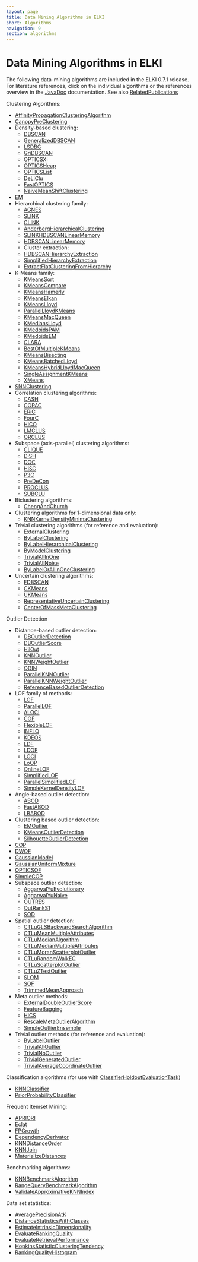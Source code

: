 ```yaml
---
layout: page
title: Data Mining Algorithms in ELKI
short: Algorithms
navigation: 9
section: algorithms
---
```


Data Mining Algorithms in ELKI
==============================

The following data-mining algorithms are included in the ELKI 0.7.1 release.
For literature references, click on the individual algorithms or the references overview in the [JavaDoc](/dev/javadoc) documentation. See also [RelatedPublications](/related)

Clustering Algorithms:

- [AffinityPropagationClusteringAlgorithm](/releases/current/javadoc/de/lmu/ifi/dbs/elki/algorithm/clustering/affinitypropagation/AffinityPropagationClusteringAlgorithm.html)
- [CanopyPreClustering](/releases/current/javadoc/de/lmu/ifi/dbs/elki/algorithm/clustering/CanopyPreClustering.html)
- Density-based clustering:
  - [DBSCAN](/releases/current/javadoc/de/lmu/ifi/dbs/elki/algorithm/clustering/DBSCAN.html)
  - [GeneralizedDBSCAN](/releases/current/javadoc/de/lmu/ifi/dbs/elki/algorithm/clustering/gdbscan/GeneralizedDBSCAN.html)
  - [LSDBC](/releases/current/javadoc/de/lmu/ifi/dbs/elki/algorithm/clustering/gdbscan/LSDBC.html)
  - [GriDBSCAN](/releases/current/javadoc/de/lmu/ifi/dbs/elki/algorithm/clustering/GriDBSCAN.html)
  - [OPTICSXi](/releases/current/javadoc/de/lmu/ifi/dbs/elki/algorithm/clustering/optics/OPTICSXi.html)
  - [OPTICSHeap](/releases/current/javadoc/de/lmu/ifi/dbs/elki/algorithm/clustering/optics/OPTICSHeap.html)
  - [OPTICSList](/releases/current/javadoc/de/lmu/ifi/dbs/elki/algorithm/clustering/optics/OPTICSList.html)
  - [DeLiClu](/releases/current/javadoc/de/lmu/ifi/dbs/elki/algorithm/clustering/optics/DeLiClu.html)
  - [FastOPTICS](/releases/current/javadoc/de/lmu/ifi/dbs/elki/algorithm/clustering/optics/FastOPTICS.html)
  - [NaiveMeanShiftClustering](/releases/current/javadoc/de/lmu/ifi/dbs/elki/algorithm/clustering/NaiveMeanShiftClustering.html)
- [EM](/releases/current/javadoc/de/lmu/ifi/dbs/elki/algorithm/clustering/em/EM.html)
- Hierarchical clustering family:
  - [AGNES](/releases/current/javadoc/de/lmu/ifi/dbs/elki/algorithm/clustering/hierarchical/AGNES.html)
  - [SLINK](/releases/current/javadoc/de/lmu/ifi/dbs/elki/algorithm/clustering/hierarchical/SLINK.html)
  - [CLINK](/releases/current/javadoc/de/lmu/ifi/dbs/elki/algorithm/clustering/hierarchical/CLINK.html)
  - [AnderbergHierarchicalClustering](/releases/current/javadoc/de/lmu/ifi/dbs/elki/algorithm/clustering/hierarchical/AnderbergHierarchicalClustering.html)
  - [SLINKHDBSCANLinearMemory](/releases/current/javadoc/de/lmu/ifi/dbs/elki/algorithm/clustering/hierarchical/SLINKHDBSCANLinearMemory.html)
  - [HDBSCANLinearMemory](/releases/current/javadoc/de/lmu/ifi/dbs/elki/algorithm/clustering/hierarchical/HDBSCANLinearMemory.html)
  - Cluster extraction:
  - [HDBSCANHierarchyExtraction](/releases/current/javadoc/de/lmu/ifi/dbs/elki/algorithm/clustering/hierarchical/extraction/HDBSCANHierarchyExtraction.html)
  - [SimplifiedHierarchyExtraction](/releases/current/javadoc/de/lmu/ifi/dbs/elki/algorithm/clustering/hierarchical/extraction/SimplifiedHierarchyExtraction.html)
  - [ExtractFlatClusteringFromHierarchy](/releases/current/javadoc/de/lmu/ifi/dbs/elki/algorithm/clustering/hierarchical/extraction/ExtractFlatClusteringFromHierarchy.html)
- K-Means family:
  - [KMeansSort](/releases/current/javadoc/de/lmu/ifi/dbs/elki/algorithm/clustering/kmeans/KMeansSort.html)
  - [KMeansCompare](/releases/current/javadoc/de/lmu/ifi/dbs/elki/algorithm/clustering/kmeans/KMeansCompare.html)
  - [KMeansHamerly](/releases/current/javadoc/de/lmu/ifi/dbs/elki/algorithm/clustering/kmeans/KMeansHamerly.html)
  - [KMeansElkan](/releases/current/javadoc/de/lmu/ifi/dbs/elki/algorithm/clustering/kmeans/KMeansElkan.html)
  - [KMeansLloyd](/releases/current/javadoc/de/lmu/ifi/dbs/elki/algorithm/clustering/kmeans/KMeansLloyd.html)
  - [ParallelLloydKMeans](/releases/current/javadoc/de/lmu/ifi/dbs/elki/algorithm/clustering/kmeans/parallel/ParallelLloydKMeans.html)
  - [KMeansMacQueen](/releases/current/javadoc/de/lmu/ifi/dbs/elki/algorithm/clustering/kmeans/KMeansMacQueen.html)
  - [KMediansLloyd](/releases/current/javadoc/de/lmu/ifi/dbs/elki/algorithm/clustering/kmeans/KMediansLloyd.html)
  - [KMedoidsPAM](/releases/current/javadoc/de/lmu/ifi/dbs/elki/algorithm/clustering/kmeans/KMedoidsPAM.html)
  - [KMedoidsEM](/releases/current/javadoc/de/lmu/ifi/dbs/elki/algorithm/clustering/kmeans/KMedoidsEM.html)
  - [CLARA](/releases/current/javadoc/de/lmu/ifi/dbs/elki/algorithm/clustering/kmeans/CLARA.html)
  - [BestOfMultipleKMeans](/releases/current/javadoc/de/lmu/ifi/dbs/elki/algorithm/clustering/kmeans/BestOfMultipleKMeans.html)
  - [KMeansBisecting](/releases/current/javadoc/de/lmu/ifi/dbs/elki/algorithm/clustering/kmeans/KMeansBisecting.html)
  - [KMeansBatchedLloyd](/releases/current/javadoc/de/lmu/ifi/dbs/elki/algorithm/clustering/kmeans/KMeansBatchedLloyd.html)
  - [KMeansHybridLloydMacQueen](/releases/current/javadoc/de/lmu/ifi/dbs/elki/algorithm/clustering/kmeans/KMeansHybridLloydMacQueen.html)
  - [SingleAssignmentKMeans](/releases/current/javadoc/de/lmu/ifi/dbs/elki/algorithm/clustering/kmeans/SingleAssignmentKMeans.html)
  - [XMeans](/releases/current/javadoc/de/lmu/ifi/dbs/elki/algorithm/clustering/kmeans/XMeans.html)
- [SNNClustering](/releases/current/javadoc/de/lmu/ifi/dbs/elki/algorithm/clustering/SNNClustering.html)
- Correlation clustering algorithms:
  - [CASH](/releases/current/javadoc/de/lmu/ifi/dbs/elki/algorithm/clustering/correlation/CASH.html)
  - [COPAC](/releases/current/javadoc/de/lmu/ifi/dbs/elki/algorithm/clustering/correlation/COPAC.html)
  - [ERiC](/releases/current/javadoc/de/lmu/ifi/dbs/elki/algorithm/clustering/correlation/ERiC.html)
  - [FourC](/releases/current/javadoc/de/lmu/ifi/dbs/elki/algorithm/clustering/correlation/FourC.html)
  - [HiCO](/releases/current/javadoc/de/lmu/ifi/dbs/elki/algorithm/clustering/correlation/HiCO.html)
  - [LMCLUS](/releases/current/javadoc/de/lmu/ifi/dbs/elki/algorithm/clustering/correlation/LMCLUS.html)
  - [ORCLUS](/releases/current/javadoc/de/lmu/ifi/dbs/elki/algorithm/clustering/correlation/ORCLUS.html)
- Subspace (axis-parallel) clustering algorithms:
  - [CLIQUE](/releases/current/javadoc/de/lmu/ifi/dbs/elki/algorithm/clustering/subspace/CLIQUE.html)
  - [DiSH](/releases/current/javadoc/de/lmu/ifi/dbs/elki/algorithm/clustering/subspace/DiSH.html)
  - [DOC](/releases/current/javadoc/de/lmu/ifi/dbs/elki/algorithm/clustering/subspace/DOC.html)
  - [HiSC](/releases/current/javadoc/de/lmu/ifi/dbs/elki/algorithm/clustering/subspace/HiSC.html)
  - [P3C](/releases/current/javadoc/de/lmu/ifi/dbs/elki/algorithm/clustering/subspace/P3C.html)
  - [PreDeCon](/releases/current/javadoc/de/lmu/ifi/dbs/elki/algorithm/clustering/subspace/PreDeCon.html)
  - [PROCLUS](/releases/current/javadoc/de/lmu/ifi/dbs/elki/algorithm/clustering/subspace/PROCLUS.html)
  - [SUBCLU](/releases/current/javadoc/de/lmu/ifi/dbs/elki/algorithm/clustering/subspace/SUBCLU.html)
- Biclustering algorithms:
  - [ChengAndChurch](/releases/current/javadoc/de/lmu/ifi/dbs/elki/algorithm/clustering/biclustering/ChengAndChurch.html)
- Clustering algorithms for 1-dimensional data only:
  - [KNNKernelDensityMinimaClustering](/releases/current/javadoc/de/lmu/ifi/dbs/elki/algorithm/clustering/onedimensional/KNNKernelDensityMinimaClustering.html)
- Trivial clustering algorithms (for reference and evaluation):
  - [ExternalClustering](/releases/current/javadoc/de/lmu/ifi/dbs/elki/algorithm/clustering/meta/ExternalClustering.html)
  - [ByLabelClustering](/releases/current/javadoc/de/lmu/ifi/dbs/elki/algorithm/clustering/trivial/ByLabelClustering.html)
  - [ByLabelHierarchicalClustering](/releases/current/javadoc/de/lmu/ifi/dbs/elki/algorithm/clustering/trivial/ByLabelHierarchicalClustering.html)
  - [ByModelClustering](/releases/current/javadoc/de/lmu/ifi/dbs/elki/algorithm/clustering/trivial/ByModelClustering.html)
  - [TrivialAllInOne](/releases/current/javadoc/de/lmu/ifi/dbs/elki/algorithm/clustering/trivial/TrivialAllInOne.html)
  - [TrivialAllNoise](/releases/current/javadoc/de/lmu/ifi/dbs/elki/algorithm/clustering/trivial/TrivialAllNoise.html)
  - [ByLabelOrAllInOneClustering](/releases/current/javadoc/de/lmu/ifi/dbs/elki/algorithm/clustering/trivial/ByLabelOrAllInOneClustering.html)
- Uncertain clustering algorithms:
  - [FDBSCAN](/releases/current/javadoc/de/lmu/ifi/dbs/elki/algorithm/clustering/uncertain/FDBSCAN.html)
  - [CKMeans](/releases/current/javadoc/de/lmu/ifi/dbs/elki/algorithm/clustering/uncertain/CKMeans.html)
  - [UKMeans](/releases/current/javadoc/de/lmu/ifi/dbs/elki/algorithm/clustering/uncertain/UKMeans.html)
  - [RepresentativeUncertainClustering](/releases/current/javadoc/de/lmu/ifi/dbs/elki/algorithm/clustering/uncertain/RepresentativeUncertainClustering.html)
  - [CenterOfMassMetaClustering](/releases/current/javadoc/de/lmu/ifi/dbs/elki/algorithm/clustering/uncertain/CenterOfMassMetaClustering.html)

Outlier Detection

- Distance-based outlier detection:
  - [DBOutlierDetection](/releases/current/javadoc/de/lmu/ifi/dbs/elki/algorithm/outlier/distance/DBOutlierDetection.html)
  - [DBOutlierScore](/releases/current/javadoc/de/lmu/ifi/dbs/elki/algorithm/outlier/distance/DBOutlierScore.html)
  - [HilOut](/releases/current/javadoc/de/lmu/ifi/dbs/elki/algorithm/outlier/distance/HilOut.html)
  - [KNNOutlier](/releases/current/javadoc/de/lmu/ifi/dbs/elki/algorithm/outlier/distance/KNNOutlier.html)
  - [KNNWeightOutlier](/releases/current/javadoc/de/lmu/ifi/dbs/elki/algorithm/outlier/distance/KNNWeightOutlier.html)
  - [ODIN](/releases/current/javadoc/de/lmu/ifi/dbs/elki/algorithm/outlier/distance/ODIN.html)
  - [ParallelKNNOutlier](/releases/current/javadoc/de/lmu/ifi/dbs/elki/algorithm/outlier/distance/parallel/ParallelKNNOutlier.html)
  - [ParallelKNNWeightOutlier](/releases/current/javadoc/de/lmu/ifi/dbs/elki/algorithm/outlier/distance/parallel/ParallelKNNWeightOutlier.html)
  - [ReferenceBasedOutlierDetection](/releases/current/javadoc/de/lmu/ifi/dbs/elki/algorithm/outlier/distance/ReferenceBasedOutlierDetection.html)
- LOF family of methods:
  - [LOF](/releases/current/javadoc/de/lmu/ifi/dbs/elki/algorithm/outlier/lof/LOF.html)
  - [ParallelLOF](/releases/current/javadoc/de/lmu/ifi/dbs/elki/algorithm/outlier/lof/parallel/ParallelLOF.html)
  - [ALOCI](/releases/current/javadoc/de/lmu/ifi/dbs/elki/algorithm/outlier/lof/ALOCI.html)
  - [COF](/releases/current/javadoc/de/lmu/ifi/dbs/elki/algorithm/outlier/lof/COF.html)
  - [FlexibleLOF](/releases/current/javadoc/de/lmu/ifi/dbs/elki/algorithm/outlier/lof/FlexibleLOF.html)
  - [INFLO](/releases/current/javadoc/de/lmu/ifi/dbs/elki/algorithm/outlier/lof/INFLO.html)
  - [KDEOS](/releases/current/javadoc/de/lmu/ifi/dbs/elki/algorithm/outlier/lof/KDEOS.html)
  - [LDF](/releases/current/javadoc/de/lmu/ifi/dbs/elki/algorithm/outlier/lof/LDF.html)
  - [LDOF](/releases/current/javadoc/de/lmu/ifi/dbs/elki/algorithm/outlier/lof/LDOF.html)
  - [LOCI](/releases/current/javadoc/de/lmu/ifi/dbs/elki/algorithm/outlier/lof/LOCI.html)
  - [LoOP](/releases/current/javadoc/de/lmu/ifi/dbs/elki/algorithm/outlier/lof/LoOP.html)
  - [OnlineLOF](/releases/current/javadoc/de/lmu/ifi/dbs/elki/algorithm/outlier/lof/OnlineLOF.html)
  - [SimplifiedLOF](/releases/current/javadoc/de/lmu/ifi/dbs/elki/algorithm/outlier/lof/SimplifiedLOF.html)
  - [ParallelSimplifiedLOF](/releases/current/javadoc/de/lmu/ifi/dbs/elki/algorithm/outlier/lof/ParallelSimplifiedLOF.html)
  - [SimpleKernelDensityLOF](/releases/current/javadoc/de/lmu/ifi/dbs/elki/algorithm/outlier/lof/SimpleKernelDensityLOF.html)
- Angle-based outlier detection:
  - [ABOD](/releases/current/javadoc/de/lmu/ifi/dbs/elki/algorithm/outlier/anglebased/ABOD.html)
  - [FastABOD](/releases/current/javadoc/de/lmu/ifi/dbs/elki/algorithm/outlier/anglebased/FastABOD.html)
  - [LBABOD](/releases/current/javadoc/de/lmu/ifi/dbs/elki/algorithm/outlier/anglebased/LBABOD.html)
- Clustering based outlier detection:
  - [EMOutlier](/releases/current/javadoc/de/lmu/ifi/dbs/elki/algorithm/outlier/clustering/EMOutlier.html)
  - [KMeansOutlierDetection](/releases/current/javadoc/de/lmu/ifi/dbs/elki/algorithm/outlier/clustering/KMeansOutlierDetection.html)
  - [SilhouetteOutlierDetection](/releases/current/javadoc/de/lmu/ifi/dbs/elki/algorithm/outlier/clustering/SilhouetteOutlierDetection.html)
- [COP](/releases/current/javadoc/de/lmu/ifi/dbs/elki/algorithm/outlier/COP.html)
- [DWOF](/releases/current/javadoc/de/lmu/ifi/dbs/elki/algorithm/outlier/DWOF.html)
- [GaussianModel](/releases/current/javadoc/de/lmu/ifi/dbs/elki/algorithm/outlier/GaussianModel.html)
- [GaussianUniformMixture](/releases/current/javadoc/de/lmu/ifi/dbs/elki/algorithm/outlier/GaussianUniformMixture.html)
- [OPTICSOF](/releases/current/javadoc/de/lmu/ifi/dbs/elki/algorithm/outlier/OPTICSOF.html)
- [SimpleCOP](/releases/current/javadoc/de/lmu/ifi/dbs/elki/algorithm/outlier/SimpleCOP.html)
- Subspace outlier detection:
  - [AggarwalYuEvolutionary](/releases/current/javadoc/de/lmu/ifi/dbs/elki/algorithm/outlier/subspace/AggarwalYuEvolutionary.html)
  - [AggarwalYuNaive](/releases/current/javadoc/de/lmu/ifi/dbs/elki/algorithm/outlier/subspace/AggarwalYuNaive.html)
  - [OUTRES](/releases/current/javadoc/de/lmu/ifi/dbs/elki/algorithm/outlier/subspace/OUTRES.html)
  - [OutRankS1](/releases/current/javadoc/de/lmu/ifi/dbs/elki/algorithm/outlier/subspace/OutRankS1.html)
  - [SOD](/releases/current/javadoc/de/lmu/ifi/dbs/elki/algorithm/outlier/subspace/SOD.html)
- Spatial outlier detection:
  - [CTLuGLSBackwardSearchAlgorithm](/releases/current/javadoc/de/lmu/ifi/dbs/elki/algorithm/outlier/spatial/CTLuGLSBackwardSearchAlgorithm.html)
  - [CTLuMeanMultipleAttributes](/releases/current/javadoc/de/lmu/ifi/dbs/elki/algorithm/outlier/spatial/CTLuMeanMultipleAttributes.html)
  - [CTLuMedianAlgorithm](/releases/current/javadoc/de/lmu/ifi/dbs/elki/algorithm/outlier/spatial/CTLuMedianAlgorithm.html)
  - [CTLuMedianMultipleAttributes](/releases/current/javadoc/de/lmu/ifi/dbs/elki/algorithm/outlier/spatial/CTLuMedianMultipleAttributes.html)
  - [CTLuMoranScatterplotOutlier](/releases/current/javadoc/de/lmu/ifi/dbs/elki/algorithm/outlier/spatial/CTLuMoranScatterplotOutlier.html)
  - [CTLuRandomWalkEC](/releases/current/javadoc/de/lmu/ifi/dbs/elki/algorithm/outlier/spatial/CTLuRandomWalkEC.html)
  - [CTLuScatterplotOutlier](/releases/current/javadoc/de/lmu/ifi/dbs/elki/algorithm/outlier/spatial/CTLuScatterplotOutlier.html)
  - [CTLuZTestOutlier](/releases/current/javadoc/de/lmu/ifi/dbs/elki/algorithm/outlier/spatial/CTLuZTestOutlier.html)
  - [SLOM](/releases/current/javadoc/de/lmu/ifi/dbs/elki/algorithm/outlier/spatial/SLOM.html)
  - [SOF](/releases/current/javadoc/de/lmu/ifi/dbs/elki/algorithm/outlier/spatial/SOF.html)
  - [TrimmedMeanApproach](/releases/current/javadoc/de/lmu/ifi/dbs/elki/algorithm/outlier/spatial/TrimmedMeanApproach.html)
- Meta outlier methods:
  - [ExternalDoubleOutlierScore](/releases/current/javadoc/de/lmu/ifi/dbs/elki/algorithm/outlier/meta/ExternalDoubleOutlierScore.html)
  - [FeatureBagging](/releases/current/javadoc/de/lmu/ifi/dbs/elki/algorithm/outlier/meta/FeatureBagging.html)
  - [HiCS](/releases/current/javadoc/de/lmu/ifi/dbs/elki/algorithm/outlier/meta/HiCS.html)
  - [RescaleMetaOutlierAlgorithm](/releases/current/javadoc/de/lmu/ifi/dbs/elki/algorithm/outlier/meta/RescaleMetaOutlierAlgorithm.html)
  - [SimpleOutlierEnsemble](/releases/current/javadoc/de/lmu/ifi/dbs/elki/algorithm/outlier/meta/SimpleOutlierEnsemble.html)
- Trivial outlier methods (for reference and evaluation):
  - [ByLabelOutlier](/releases/current/javadoc/de/lmu/ifi/dbs/elki/algorithm/outlier/trivial/ByLabelOutlier.html)
  - [TrivialAllOutlier](/releases/current/javadoc/de/lmu/ifi/dbs/elki/algorithm/outlier/trivial/TrivialAllOutlier.html)
  - [TrivialNoOutlier](/releases/current/javadoc/de/lmu/ifi/dbs/elki/algorithm/outlier/trivial/TrivialNoOutlier.html)
  - [TrivialGeneratedOutlier](/releases/current/javadoc/de/lmu/ifi/dbs/elki/algorithm/outlier/trivial/TrivialGeneratedOutlier.html)
  - [TrivialAverageCoordinateOutlier](/releases/current/javadoc/de/lmu/ifi/dbs/elki/algorithm/outlier/trivial/TrivialAverageCoordinateOutlier.html)
  
Classification algorithms (for use with [ClassifierHoldoutEvaluationTask](/releases/current/javadoc/de/lmu/ifi/dbs/elki/application/ClassifierHoldoutEvaluationTask.html))

- [KNNClassifier](/releases/current/javadoc/de/lmu/ifi/dbs/elki/algorithm/classification/KNNClassifier.html)
- [PriorProbabilityClassifier](/releases/current/javadoc/de/lmu/ifi/dbs/elki/algorithm/classification/PriorProbabilityClassifier.html)

Frequent Itemset Mining:

- [APRIORI](/releases/current/javadoc/de/lmu/ifi/dbs/elki/algorithm/itemsetmining/APRIORI.html)
- [Eclat](/releases/current/javadoc/de/lmu/ifi/dbs/elki/algorithm/itemsetmining/Eclat.html)
- [FPGrowth](/releases/current/javadoc/de/lmu/ifi/dbs/elki/algorithm/itemsetmining/FPGrowth.html)
- [DependencyDerivator](/releases/current/javadoc/de/lmu/ifi/dbs/elki/algorithm/DependencyDerivator.html)
- [KNNDistanceOrder](/releases/current/javadoc/de/lmu/ifi/dbs/elki/algorithm/KNNDistanceOrder.html)
- [KNNJoin](/releases/current/javadoc/de/lmu/ifi/dbs/elki/algorithm/KNNJoin.html)
- [MaterializeDistances](/releases/current/javadoc/de/lmu/ifi/dbs/elki/algorithm/MaterializeDistances.html)

Benchmarking algorithms:

- [KNNBenchmarkAlgorithm](/releases/current/javadoc/de/lmu/ifi/dbs/elki/algorithm/benchmark/KNNBenchmarkAlgorithm.html)
- [RangeQueryBenchmarkAlgorithm](/releases/current/javadoc/de/lmu/ifi/dbs/elki/algorithm/benchmark/RangeQueryBenchmarkAlgorithm.html)
- [ValidateApproximativeKNNIndex](/releases/current/javadoc/de/lmu/ifi/dbs/elki/algorithm/benchmark/ValidateApproximativeKNNIndex.html)

Data set statistics:

- [AveragePrecisionAtK](/releases/current/javadoc/de/lmu/ifi/dbs/elki/algorithm/statistics/AveragePrecisionAtK.html)
- [DistanceStatisticsWithClasses](/releases/current/javadoc/de/lmu/ifi/dbs/elki/algorithm/statistics/DistanceStatisticsWithClasses.html)
- [EstimateIntrinsicDimensionality](/releases/current/javadoc/de/lmu/ifi/dbs/elki/algorithm/statistics/EstimateIntrinsicDimensionality.html)
- [EvaluateRankingQuality](/releases/current/javadoc/de/lmu/ifi/dbs/elki/algorithm/statistics/EvaluateRankingQuality.html)
- [EvaluateRetrievalPerformance](/releases/current/javadoc/de/lmu/ifi/dbs/elki/algorithm/statistics/EvaluateRetrievalPerformance.html)
- [HopkinsStatisticClusteringTendency](/releases/current/javadoc/de/lmu/ifi/dbs/elki/algorithm/statistics/HopkinsStatisticClusteringTendency.html)
- [RankingQualityHistogram](/releases/current/javadoc/de/lmu/ifi/dbs/elki/algorithm/statistics/RankingQualityHistogram.html)


